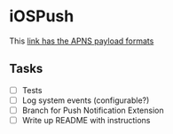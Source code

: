 # iOSPush

This [link has the APNS payload formats](https://support.pubnub.com/support/discussions/topics/14000006344)

## Tasks

- [ ] Tests
- [ ] Log system events (configurable?)
- [ ] Branch for Push Notification Extension
- [ ] Write up README with instructions